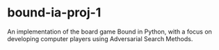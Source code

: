 # bound-ia-proj-1
An implementation of the board game Bound in Python, with a focus on developing computer players using Adversarial Search Methods.
